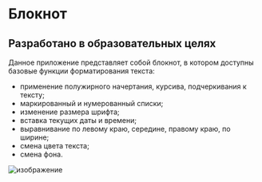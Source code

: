 # Блокнот
## Разработано в образовательных целях

Данное приложение представляет собой блокнот, в котором доступны базовые функции форматирования текста:
- применение полужирного начертания, курсива, подчеркивания к тексту;
- маркированный и нумерованный списки;
- изменение размера шрифта;
- вставка текущих даты и времени;
- выравнивание по левому краю, середине, правому краю, по ширине;
- смена цвета текста;
- смена фона.

![изображение](https://github.com/Binbogamee/wpfWordPad/assets/73061751/e79d9396-b1c6-4113-ba92-72b544dff08e)
